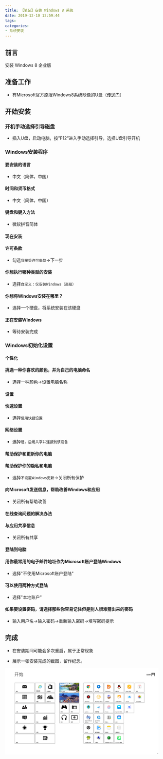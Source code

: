 ```yaml
---
title: 【笔记】安装 Windows 8 系统
date: 2019-12-10 12:59:44
tags:
categories:
- 系统安装
---
```


## 前言

安装 Windows 8 企业版

<!-- more -->

## 准备工作

- 有Microsoft官方原版Windows8系统映像的U盘（[传送门](https://feiju12138.github.io/2019/11/14/在MacOS系统上制作Windows系统安装盘/)）

## 开始安装

### 开机手动选择引导磁盘

- 插入U盘，启动电脑，按”F12”进入手动选择引导，选择U盘引导开机

### Windows安装程序

#### 要安装的语言

- 中文（简体，中国）

#### 时间和货币格式

- 中文（简体，中国）

#### 键盘和键入方法

- 微软拼音简体

#### 现在安装

#### 许可条款

- 勾选`我接受许可条款`->下一步

#### 你想执行哪种类型的安装

- 选择`自定义：仅安装Windows（高级）`

#### 你想将Windows安装在哪里？

- 选择一个硬盘，将系统安装在该硬盘

#### 正在安装Windows

- 等待安装完成

### Windows初始化设置

#### 个性化

#### 挑选一种你喜欢的颜色，并为自己的电脑命名

- 选择一种颜色->设置电脑名称

#### 设置

#### 快速设置

- 选择`使用快捷设置`

#### 网络设置

- 选择`是，启用共享并连接到该设备`

#### 帮助保护和更新你的电脑
#### 帮助保护你的隐私和电脑

- 选择`不设置Windows更新`->关闭所有保护

#### 向Microsoft发送信息，帮助改善Windows和应用

- 关闭所有帮助改善

#### 在线查询问题的解决办法
#### 与应用共享信息

- 关闭所有共享

#### 登陆到电脑

#### 用你最常用的电子邮件地址作为Microsoft账户登陆Windows

- 选择"不使用Microsoft账户登陆"

#### 可以使用两种方式登陆

- 选择"本地账户"

#### 如果要设置密码，请选择那些你容易记住但是别人很难猜出来的密码

- 输入用户名->输入密码->重新输入密码->填写密码提示

## 完成

- 在安装期间可能会多次重启，属于正常现象

- 展示一张安装完成的截图，留作纪念。

![01.png](/images/20191210125944/01.png)
